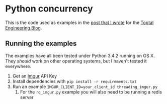 # Python concurrency

This is the code used as examples in the [post that I wrote](http://www.toptal.com/python/beginners-guide-to-concurrency-and-parallelism-in-python) for the [Toptal Engineering Blog](https://www.toptal.com/developers/blog).

## Running the examples

The examples have all been tested under Python 3.4.2 running on OS X. They _should_ work on other operating systems, but I haven't tested it everywhere.

1. Get an [Imgur](https://imgur.com/account/settings/apps) API Key
2. Install dependencies with `pip install -r requirements.txt`
3. Run an example `IMGUR_CLIENT_ID=your_client_id threading_imgur.py`
	1. For the `rq_imgur.py` example you will also need to be running a redis server 
